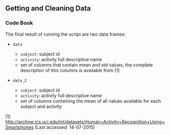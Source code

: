 ## Getting and Cleaning Data
### Code Book

The final result of running the script are two data frames:

* `data`
  * `subject`: subject id
  * `activity`: activity full descriptive name
  * set of columns that contain mean and std values, the complete description of this columns is available from [1]

* `data_2`
  * `subject`: subject id
  * `activity`: activity full descriptive name
  * set of columns containing the mean of all values available for each subject and activity

[1] http://archive.ics.uci.edu/ml/datasets/Human+Activity+Recognition+Using+Smartphones (Last accessed: 14-07-2015)